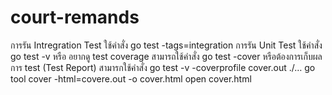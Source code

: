 # court-remands


การรัน Intregration Test
ใช้คำสั่ง go test -tags=integration 
การรัน Unit  Test
ใช้คำสั่ง go test -v 
หรือ อยากดู test coverage สามารถใช้คำสั่ง  go test -cover
หรือต้องการเก็บผลการ test (Test Report) สามารกใช้คำสั่ง
go test -v -coverprofile cover.out ./…
go tool cover -html=covere.out -o cover.html
open cover.html

